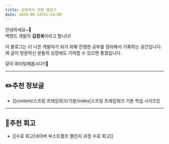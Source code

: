 ```yaml
---
title: 김정욱의 개발 블로그
date: 2024-08-14T01:24:00
---
```

안녕하세요~👐<br>백엔드 개발자 **김정욱**이라고 합니다!

이 블로그는 더 나은 개발자가 되기 위해 진행한 공부를 정리해서 기록하는 공간입니다.<br>제 글이 방문하신 분들의 성장에도 기여할 수 있으면 좋겠습니다.

같이 화이팅해봅시다!!👊

---
## ✏️추천 정보글

- [[content/스프링 프레임워크/기본/index|스프링 프레임워크 기본 학습 시리즈]]

---
## 📒추천 회고

- [[수료 회고|네이버 부스트캠프 챌린지 과정 수료 회고]]